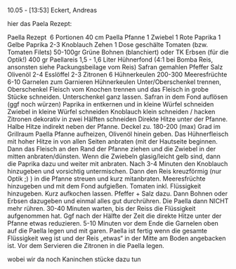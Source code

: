 
10.05 - [13:53] Eckert, Andreas

hier das Paela Rezept:

Paella Rezept  6 Portionen 40 cm Paella Pfanne 1 Zwiebel 1 Rote Paprika 1 Gelbe Paprika 2-3 Knoblauch Zehen 1 Dose geschälte Tomaten (bzw. Tomaten Filets) 50-100gr Grüne Bohnen (blanchiert) oder TK Erbsen (für die Optik!) 400 gr Paellareis 1,5 - 1,6 Liter Hühnerfond (4:1 bei Bomba Reis, ansonsten siehe Packungsbeilage vom Reis) Safran gemahlen Pfeffer Salz Olivenöl 2-4 Esslöffel 2-3 Zitronen 6 Hühnerkeulen 200-300 Meeresfrüchte 6-10 Garnelen zum Garnieren Hühnerkeulen Unter/Oberschenkel trennen, Oberschenkel Fleisch vom Knochen trennen und das Fleisch in grobe Stücke schneiden. Unterschenkel ganz lassen. Safran in dem Fond auflösen (ggf noch würzen) Paprika in entkernen und in kleine Würfel schneiden Zwiebel in kleine Würfel schneiden Knoblauch klein schneiden / hacken Zitronen dekorativ in zwei Hälften schneiden Direkte Hitze unter der Pfanne. Halbe Hitze indirekt neben der Pfanne. Deckel zu. 180-200 (max) Grad im Grillraum Paella Pfanne aufheizen, Olivenöl hinein geben. Das Hühnerfleisch mit hoher Hitze in von allen Seiten anbraten (mit der Hautseite beginnen. Dann das Fleisch an den Rand der Pfanne ziehen und die Zwiebel in der mitten anbraten/dünsten. Wenn die Zwiebeln glasig/leicht gelb sind, dann die Paprika dazu und weiter mit anbraten. Nach 3-4 Minuten den Knoblauch hinzugeben und vorsichtig untermischen. Dann den Reis kreuzförmig (nur Optik ;) ) in die Pfanne streuen und kurz mitanbraten. Meeresfrüchte hinzugeben und mit dem Fond aufgießen. Tomaten inkl. Flüssigkeit hinzugeben. Kurz aufkochen lassen. Pfeffer + Salz dazu. Dann Bohnen oder Erbsen dazugeben und einmal alles gut durchrühren. Die Paella dann NICHT mehr rühren. 30-40 Minuten warten, bis der Reiss die Flüssigkeit aufgenommen hat. Ggf nach der Hälfte der Zeit die direkte Hitze unter der Pfanne etwas reduzieren. 5-10 Minuten vor dem Ende die Garnelen oben auf die Paella legen und mit garen. Paella ist fertig wenn die gesamte Flüssigkeit weg ist und der Reis „etwas“ in der Mitte am Boden angebacken ist. Vor dem Servieren die Zitronen in die Paella legen. 

wobei wir da noch Kaninchen stücke dazu tun
